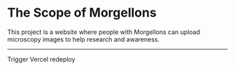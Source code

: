 # The Scope of Morgellons

 This project is a website where people with Morgellons can upload microscopy images to help research and awareness.

---

Trigger Vercel redeploy
